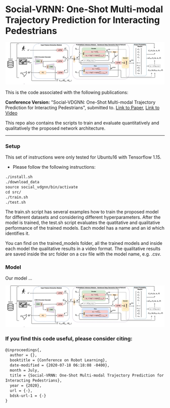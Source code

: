 # Social-VRNN: One-Shot Multi-modal Trajectory Prediction for Interacting Pedestrians

<img src="docs/imgs/multimodal_network_vrnn.png">

This is the code associated with the following publications:

**Conference Version:** "Social-VDGNN: One-Shot Multi-modal Trajectory Prediction for Interacting Pedestrians", submitted to. [Link to Paper](-), [Link to Video](https://www.youtube.com/watch?v=XHoXkWLhwYQ)

This repo also contains the scripts to train and evaluate quantitatively and qualitatively the proposed network architecture.

---

### Setup

This set of instructions were only tested for Ubuntu16 with Tensorflow 1.15.
* Please follow the following instructions:
```
./install.sh
./download_data
source social_vdgnn/bin/activate
cd src/
./train.sh
./test.sh
```
The train.sh script has several examples how to train the proposed model for different datasets and considering different hyperparameters. After the model is trained, the test.sh script evaluates the quatitative and qualitative performance of the trained models. Each model has a name and an id which identifies it.

You can find on the trained_models folder, all the trained models and inside each model the qualitative results in a video format. The qualitative results are saved inside the src folder on a csv file with the model name, e.g. <Model name>.csv.  
### Model
Our model ...

<img src="docs/imgs/multimodal_network_vrnn.png" alt="Agents spelling ``CADRL''">

### If you find this code useful, please consider citing:

```
@inproceedings{,
  author = {},
  booktitle = {Conference on Robot Learning},
  date-modified = {2020-07-18 06:18:08 -0400},
  month = July,
  title = {Social-VRNN: One-Shot Multi-modal Trajectory Prediction for Interacting Pedestrians},
  year = {2020},
  url = {-},
  bdsk-url-1 = {-}
}
```